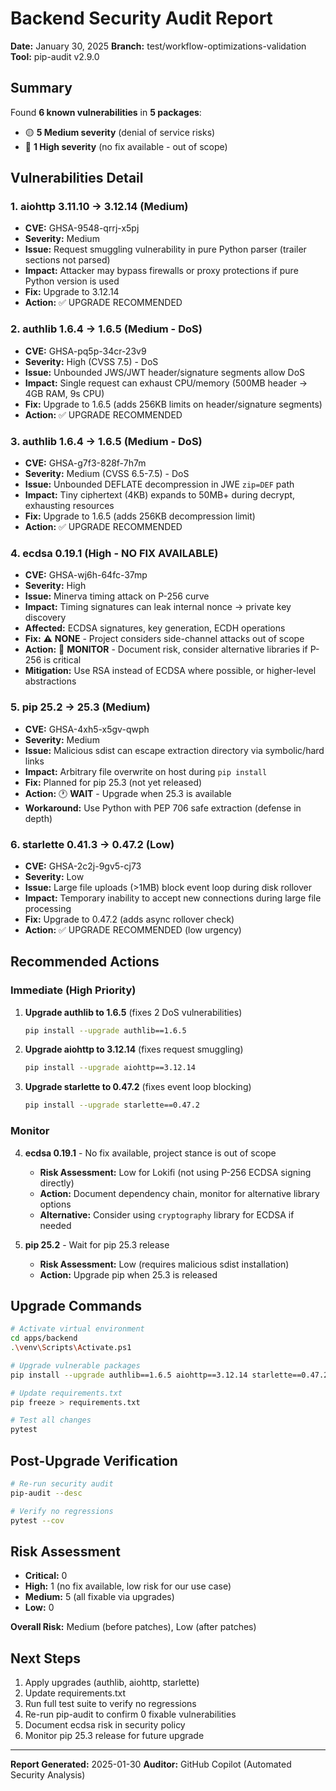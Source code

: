 # Backend Security Audit Report
**Date:** January 30, 2025
**Branch:** test/workflow-optimizations-validation
**Tool:** pip-audit v2.9.0

## Summary
Found **6 known vulnerabilities** in **5 packages**:
- 🟡 **5 Medium severity** (denial of service risks)
- 🔴 **1 High severity** (no fix available - out of scope)

## Vulnerabilities Detail

### 1. aiohttp 3.11.10 → 3.12.14 (Medium)
- **CVE:** GHSA-9548-qrrj-x5pj
- **Severity:** Medium
- **Issue:** Request smuggling vulnerability in pure Python parser (trailer sections not parsed)
- **Impact:** Attacker may bypass firewalls or proxy protections if pure Python version is used
- **Fix:** Upgrade to 3.12.14
- **Action:** ✅ UPGRADE RECOMMENDED

### 2. authlib 1.6.4 → 1.6.5 (Medium - DoS)
- **CVE:** GHSA-pq5p-34cr-23v9
- **Severity:** High (CVSS 7.5) - DoS
- **Issue:** Unbounded JWS/JWT header/signature segments allow DoS
- **Impact:** Single request can exhaust CPU/memory (500MB header → 4GB RAM, 9s CPU)
- **Fix:** Upgrade to 1.6.5 (adds 256KB limits on header/signature segments)
- **Action:** ✅ UPGRADE RECOMMENDED

### 3. authlib 1.6.4 → 1.6.5 (Medium - DoS)
- **CVE:** GHSA-g7f3-828f-7h7m
- **Severity:** Medium (CVSS 6.5-7.5) - DoS
- **Issue:** Unbounded DEFLATE decompression in JWE `zip=DEF` path
- **Impact:** Tiny ciphertext (4KB) expands to 50MB+ during decrypt, exhausting resources
- **Fix:** Upgrade to 1.6.5 (adds 256KB decompression limit)
- **Action:** ✅ UPGRADE RECOMMENDED

### 4. ecdsa 0.19.1 (High - NO FIX AVAILABLE)
- **CVE:** GHSA-wj6h-64fc-37mp
- **Severity:** High
- **Issue:** Minerva timing attack on P-256 curve
- **Impact:** Timing signatures can leak internal nonce → private key discovery
- **Affected:** ECDSA signatures, key generation, ECDH operations
- **Fix:** ⚠️ **NONE** - Project considers side-channel attacks out of scope
- **Action:** 🔶 **MONITOR** - Document risk, consider alternative libraries if P-256 is critical
- **Mitigation:** Use RSA instead of ECDSA where possible, or higher-level abstractions

### 5. pip 25.2 → 25.3 (Medium)
- **CVE:** GHSA-4xh5-x5gv-qwph
- **Severity:** Medium
- **Issue:** Malicious sdist can escape extraction directory via symbolic/hard links
- **Impact:** Arbitrary file overwrite on host during `pip install`
- **Fix:** Planned for pip 25.3 (not yet released)
- **Action:** 🕐 **WAIT** - Upgrade when 25.3 is available
- **Workaround:** Use Python with PEP 706 safe extraction (defense in depth)

### 6. starlette 0.41.3 → 0.47.2 (Low)
- **CVE:** GHSA-2c2j-9gv5-cj73
- **Severity:** Low
- **Issue:** Large file uploads (>1MB) block event loop during disk rollover
- **Impact:** Temporary inability to accept new connections during large file processing
- **Fix:** Upgrade to 0.47.2 (adds async rollover check)
- **Action:** ✅ UPGRADE RECOMMENDED (low urgency)

## Recommended Actions

### Immediate (High Priority)
1. **Upgrade authlib to 1.6.5** (fixes 2 DoS vulnerabilities)
   ```bash
   pip install --upgrade authlib==1.6.5
   ```

2. **Upgrade aiohttp to 3.12.14** (fixes request smuggling)
   ```bash
   pip install --upgrade aiohttp==3.12.14
   ```

3. **Upgrade starlette to 0.47.2** (fixes event loop blocking)
   ```bash
   pip install --upgrade starlette==0.47.2
   ```

### Monitor
4. **ecdsa 0.19.1** - No fix available, project stance is out of scope
   - **Risk Assessment:** Low for Lokifi (not using P-256 ECDSA signing directly)
   - **Action:** Document dependency chain, monitor for alternative library options
   - **Alternative:** Consider using `cryptography` library for ECDSA if needed

5. **pip 25.2** - Wait for pip 25.3 release
   - **Risk Assessment:** Low (requires malicious sdist installation)
   - **Action:** Upgrade pip when 25.3 is released

## Upgrade Commands

```bash
# Activate virtual environment
cd apps/backend
.\venv\Scripts\Activate.ps1

# Upgrade vulnerable packages
pip install --upgrade authlib==1.6.5 aiohttp==3.12.14 starlette==0.47.2

# Update requirements.txt
pip freeze > requirements.txt

# Test all changes
pytest
```

## Post-Upgrade Verification

```bash
# Re-run security audit
pip-audit --desc

# Verify no regressions
pytest --cov
```

## Risk Assessment
- **Critical:** 0
- **High:** 1 (no fix available, low risk for our use case)
- **Medium:** 5 (all fixable via upgrades)
- **Low:** 0

**Overall Risk:** Medium (before patches), Low (after patches)

## Next Steps
1. Apply upgrades (authlib, aiohttp, starlette)
2. Update requirements.txt
3. Run full test suite to verify no regressions
4. Re-run pip-audit to confirm 0 fixable vulnerabilities
5. Document ecdsa risk in security policy
6. Monitor pip 25.3 release for future upgrade

---
**Report Generated:** 2025-01-30
**Auditor:** GitHub Copilot (Automated Security Analysis)

